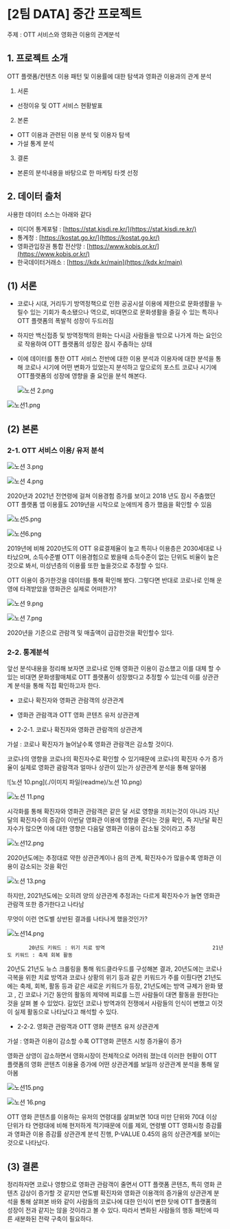 # [2팀 DATA] 중간 프로젝트

주제 : OTT 서비스와 영화관 이용의 관계분석

## 1. 프로젝트 소개

OTT 플랫폼/컨텐츠 이용 패턴 및 이용률에 대한 탐색과 영화관 이용과의 관계 분석

1) 서론

- 선정이유 및 OTT 서비스 현황발표

2) 본론

- OTT 이용과 관련된 이용 분석 및 이용자 탐색
- 가설 통계 분석

3) 결론

- 본론의 분석내용을 바탕으로 한 마케팅 타겟 선정

## 2. 데이터 출처

사용한 데이터 소스는 아래와 같다

- 미디어 통계포털 : [https://stat.kisdi.re.kr/](https://stat.kisdi.re.kr/)
- 통계청 : [https://kostat.go.kr/](https://kostat.go.kr/)
- 영화관입장권 통합 전산망 : [https://www.kobis.or.kr/](https://www.kobis.or.kr/)
- 한국데이터거래소 : [https://kdx.kr/main](https://kdx.kr/main)

## (1) 서론

- 코로나 시대, 거리두기 방역정책으로 인한 공공시설 이용에 제한으로 문화생활을 누릴수 있는 기회가  축소됐으나 역으로, 비대면으로 문화생활을 즐길 수 있는 특히나 OTT 플랫폼의 폭발적 성장이 두드러짐
- 하지만 백신접종 및 방역정책의 완화는 다시금 사람들을 밖으로 나가게 하는 요인으로 작용하여 OTT 플랫폼의 성장은 잠시 주춤하는 상태
- 이에 데이터를 통한 OTT 서비스 전반에 대한 이용 분석과 이용자에 대한 분석을 통해 코로나 시기에 어떤 변화가 있었는지 분석하고 앞으로의 포스트 코로나 시기에  OTT플랫폼의 성장에 영향을 줄 요인을 분석 해본다.
    
    ![노션 2.png](%5B2%E1%84%90%E1%85%B5%E1%86%B7%20DATA%5D%20%E1%84%8C%E1%85%AE%E1%86%BC%E1%84%80%E1%85%A1%E1%86%AB%20%E1%84%91%E1%85%B3%E1%84%85%E1%85%A9%E1%84%8C%E1%85%A6%E1%86%A8%E1%84%90%E1%85%B3%20024c22d042084fef8c51186b520b6862/%25EB%2585%25B8%25EC%2585%2598_2.png)
    

![노션1.png](%5B2%E1%84%90%E1%85%B5%E1%86%B7%20DATA%5D%20%E1%84%8C%E1%85%AE%E1%86%BC%E1%84%80%E1%85%A1%E1%86%AB%20%E1%84%91%E1%85%B3%E1%84%85%E1%85%A9%E1%84%8C%E1%85%A6%E1%86%A8%E1%84%90%E1%85%B3%20024c22d042084fef8c51186b520b6862/%25EB%2585%25B8%25EC%2585%25981.png)

## (2) 본론

### 2-1. OTT 서비스 이용/ 유저 분석

![노션 3.png](%5B2%E1%84%90%E1%85%B5%E1%86%B7%20DATA%5D%20%E1%84%8C%E1%85%AE%E1%86%BC%E1%84%80%E1%85%A1%E1%86%AB%20%E1%84%91%E1%85%B3%E1%84%85%E1%85%A9%E1%84%8C%E1%85%A6%E1%86%A8%E1%84%90%E1%85%B3%20024c22d042084fef8c51186b520b6862/%25EB%2585%25B8%25EC%2585%2598_3.png)

![노션 4.png](%5B2%E1%84%90%E1%85%B5%E1%86%B7%20DATA%5D%20%E1%84%8C%E1%85%AE%E1%86%BC%E1%84%80%E1%85%A1%E1%86%AB%20%E1%84%91%E1%85%B3%E1%84%85%E1%85%A9%E1%84%8C%E1%85%A6%E1%86%A8%E1%84%90%E1%85%B3%20024c22d042084fef8c51186b520b6862/%25EB%2585%25B8%25EC%2585%2598_4.png)

2020년과 2021년 전연령에 걸쳐 이용경험 증가를 보이고 2018 년도 잠시 주춤했던 OTT 플랫폼 앱 이용률도 2019년을 시작으로 눈에띄게 증가 했음을 확인할 수 있음

![노션5.png](%5B2%E1%84%90%E1%85%B5%E1%86%B7%20DATA%5D%20%E1%84%8C%E1%85%AE%E1%86%BC%E1%84%80%E1%85%A1%E1%86%AB%20%E1%84%91%E1%85%B3%E1%84%85%E1%85%A9%E1%84%8C%E1%85%A6%E1%86%A8%E1%84%90%E1%85%B3%20024c22d042084fef8c51186b520b6862/%25EB%2585%25B8%25EC%2585%25985.png)

![노션6.png](%5B2%E1%84%90%E1%85%B5%E1%86%B7%20DATA%5D%20%E1%84%8C%E1%85%AE%E1%86%BC%E1%84%80%E1%85%A1%E1%86%AB%20%E1%84%91%E1%85%B3%E1%84%85%E1%85%A9%E1%84%8C%E1%85%A6%E1%86%A8%E1%84%90%E1%85%B3%20024c22d042084fef8c51186b520b6862/%25EB%2585%25B8%25EC%2585%25986.png)

2019년에 비해 2020년도의 OTT 유료결제율이 높고 특히나 이용층은 2030세대로 나타났으며, 소득수준별 OTT 이용경험으로 봤을때 소득수준이 없는 단위도 비율이 높은것으로 봐서, 미성년층의 이용률 또한 높을것으로 추정할 수 있다.

OTT 이용이 증가한것을 데이터를 통해 확인해 봤다. 그렇다면 반대로 코로나로 인해 운영에 타격받았을 영화관은 실제로 어떠한가?

![노션 9.png](%5B2%E1%84%90%E1%85%B5%E1%86%B7%20DATA%5D%20%E1%84%8C%E1%85%AE%E1%86%BC%E1%84%80%E1%85%A1%E1%86%AB%20%E1%84%91%E1%85%B3%E1%84%85%E1%85%A9%E1%84%8C%E1%85%A6%E1%86%A8%E1%84%90%E1%85%B3%20024c22d042084fef8c51186b520b6862/%25EB%2585%25B8%25EC%2585%2598_9.png)

![노션 7.png](%5B2%E1%84%90%E1%85%B5%E1%86%B7%20DATA%5D%20%E1%84%8C%E1%85%AE%E1%86%BC%E1%84%80%E1%85%A1%E1%86%AB%20%E1%84%91%E1%85%B3%E1%84%85%E1%85%A9%E1%84%8C%E1%85%A6%E1%86%A8%E1%84%90%E1%85%B3%20024c22d042084fef8c51186b520b6862/%25EB%2585%25B8%25EC%2585%2598_7.png)

2020년을 기준으로 관람객 및 매출액이 급감한것을 확인할수 있다. 

### 2-2. 통계분석

앞선 분석내용을 정리해 보자면 코로나로 인해 영화관 이용이 감소했고 이를 대체 할 수 있는 비대면 문화생활매체로 OTT 플랫폼이 성장했다고 추정할 수 있는데 이를 상관관계 분석을 통해 직접 확인하고자 한다.

- 코로나 확진자와 영화관 관람객의 상관관계
- 영화관 관람객과 OTT 영화 콘텐츠 유저 상관관계

- 2-2-1. 코로나 확진자와 영화관 관람객의 상관관계

가설 : 코로나 확진자가 늘어날수록 영화관 관람객은 감소할 것이다.

코로나의 영향을 코로나의 확진자수로 확인할 수 있기때문에 코로나의 확진자 수가 증가율이 실제로 영화관 괌람객과 얼마나 상관이 있는가 상관관계 분석을 통해 알아봄

![노션 10.png](./이미지 파일(readme)/노션 10.png)

![노션 11.png](%5B2%E1%84%90%E1%85%B5%E1%86%B7%20DATA%5D%20%E1%84%8C%E1%85%AE%E1%86%BC%E1%84%80%E1%85%A1%E1%86%AB%20%E1%84%91%E1%85%B3%E1%84%85%E1%85%A9%E1%84%8C%E1%85%A6%E1%86%A8%E1%84%90%E1%85%B3%20024c22d042084fef8c51186b520b6862/%25EB%2585%25B8%25EC%2585%2598_11.png)

시각화를 통해 확진자와 영화관 관람객은 같은 달 서로 영향을 끼치는것이 아니라 지난달의 확진자수의 증감이 이번달 영화관 이용에 영향을 준다는 것을 확인, 즉 지난달 확진자수가 많으면 이에 대한 영향은 다음달 영화관 이용이 감소될 것이라고 추정 

![노션12.png](%5B2%E1%84%90%E1%85%B5%E1%86%B7%20DATA%5D%20%E1%84%8C%E1%85%AE%E1%86%BC%E1%84%80%E1%85%A1%E1%86%AB%20%E1%84%91%E1%85%B3%E1%84%85%E1%85%A9%E1%84%8C%E1%85%A6%E1%86%A8%E1%84%90%E1%85%B3%20024c22d042084fef8c51186b520b6862/%25EB%2585%25B8%25EC%2585%259812.png)

2020년도에는 추정대로 약한 상관관계이나 음의 관계, 확진자수가 많을수록 영화관 이용이 감소되는 것을 확인

![노션 13.png](%5B2%E1%84%90%E1%85%B5%E1%86%B7%20DATA%5D%20%E1%84%8C%E1%85%AE%E1%86%BC%E1%84%80%E1%85%A1%E1%86%AB%20%E1%84%91%E1%85%B3%E1%84%85%E1%85%A9%E1%84%8C%E1%85%A6%E1%86%A8%E1%84%90%E1%85%B3%20024c22d042084fef8c51186b520b6862/%25EB%2585%25B8%25EC%2585%2598_13.png)

하지만, 2021년도에는 오히려 양의 상관관계 추정과는 다르게 확진자수가 늘면 영화관 관람객 또한 증가한다고 나타남

무엇이 이런 연도별 상반된 결과를 나타나게 했을것인가?

![노션14.png](%5B2%E1%84%90%E1%85%B5%E1%86%B7%20DATA%5D%20%E1%84%8C%E1%85%AE%E1%86%BC%E1%84%80%E1%85%A1%E1%86%AB%20%E1%84%91%E1%85%B3%E1%84%85%E1%85%A9%E1%84%8C%E1%85%A6%E1%86%A8%E1%84%90%E1%85%B3%20024c22d042084fef8c51186b520b6862/%25EB%2585%25B8%25EC%2585%259814.png)

           20년도 키워드 : 위기 치료 방역                                   21년도 키워드 : 축제 회복 활동

20년도 21년도 뉴스 크롤링을 통해 워드클라우드를 구성해본 결과, 20년도에는 코로나 극복을 위한 치료 방역과 코로나 상황의 위기 등과 같은 키워드가 주를 이뤘다면 21년도에는 축제, 회복, 활동 등과 같은 새로운 키워드가 등장, 21년도에는 방역 규제가 완화 됐고 , 긴 코로나 기간 동안의 활동의 제약에 피로를 느낀 사람들이 대면 활동을 원한다는 것을 살펴 볼 수 있었다. 길었던 코로나 방역과의 전쟁에서 사람들의 인식이 변했고 이것이 실제 활동으로 나타났다고 해석할 수 있다. 

- 2-2-2. 영화관 관람객과 OTT 영화 콘텐츠 유저 상관관계

가설 : 영화관 이용이 감소할 수록 OTT영화 콘텐츠 시청 증가율이 증가   

영화관 상영이 감소하면서 영화시장이 전체적으로 어려워 졌는데 이러한 현황이 OTT 플랫폼의 영화 콘텐츠 이용율 증가에 어떤 상관관계를 보일까 상관관계 분석을 통해 알아봄

![노션15.png](%5B2%E1%84%90%E1%85%B5%E1%86%B7%20DATA%5D%20%E1%84%8C%E1%85%AE%E1%86%BC%E1%84%80%E1%85%A1%E1%86%AB%20%E1%84%91%E1%85%B3%E1%84%85%E1%85%A9%E1%84%8C%E1%85%A6%E1%86%A8%E1%84%90%E1%85%B3%20024c22d042084fef8c51186b520b6862/%25EB%2585%25B8%25EC%2585%259815.png)

![노션 16.png](%5B2%E1%84%90%E1%85%B5%E1%86%B7%20DATA%5D%20%E1%84%8C%E1%85%AE%E1%86%BC%E1%84%80%E1%85%A1%E1%86%AB%20%E1%84%91%E1%85%B3%E1%84%85%E1%85%A9%E1%84%8C%E1%85%A6%E1%86%A8%E1%84%90%E1%85%B3%20024c22d042084fef8c51186b520b6862/%25EB%2585%25B8%25EC%2585%2598_16.png)

OTT 영화 콘텐츠를 이용하는 유저의 연령대를 살펴보면 10대 미만 단위와 70대 이상 단위가 타 연령대에 비해 현저하게 적기때문에 이를 제외, 연령별 OTT 영화시청 증감률과 영화관 이용 증감률 상관관계 분석 진행, P-VALUE 0.45의 음의 상관관계를 보이는 것으로 나타났다.

## (3) 결론

정리하자면 코로나 영향으로 영화관 관람객이 줄면서 OTT 플랫폼 콘텐츠, 특히 영화 콘텐츠 감상이 증가할 것 같지만 연도별 확진자와 영화관 이용객의 증가율의 상관관계 분석을 통해 살펴본 바와 같이 사람들의 코로나에 대한 인식이 변한 탓에  OTT 플랫폼의 성장이 전과 같지는 않을 것이라고 볼 수 있다. 따라서 변화된 사람들의 행동 패턴에 따른 새분화된 전략 구축이 필요하다.
